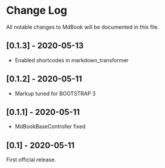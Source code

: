 # Change Log
All notable changes to MdBook will be documented in this file.

## [0.1.3] - 2020-05-13

- Enabled shortcodes in markdown_transformer

## [0.1.2] - 2020-05-11

- Markup tuned for BOOTSTRAP 3

## [0.1.1] - 2020-05-11

- MdBookBaseController fixed

## [0.1] - 2020-05-11

First official release.
